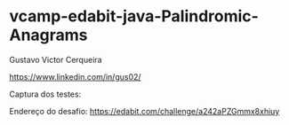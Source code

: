 # vcamp-edabit-java-Palindromic-Anagrams
Gustavo Victor Cerqueira

https://www.linkedin.com/in/gus02/

Captura dos testes:

Endereço do desafio:
https://edabit.com/challenge/a242aPZGmmx8xhiuy